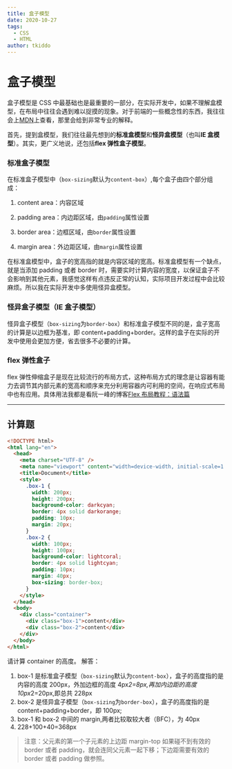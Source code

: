 ```yaml
---
title: 盒子模型
date: 2020-10-27
tags:
  - CSS
  - HTML
author: tkiddo
---
```


# 盒子模型

盒子模型是 CSS 中最基础也是最重要的一部分，在实际开发中，如果不理解盒模型，在布局中往往会遇到难以捉摸的现象。对于前端的一些概念性的东西，我往往会上[MDN](https://developer.mozilla.org/zh-CN/)上查看，那里会给到非常专业的解释。

首先，提到盒模型，我们往往最先想到的**标准盒模型**和**怪异盒模型**（也叫**IE 盒模型**）。其实，更广义地说，还包括**flex 弹性盒子模型**。

### 标准盒子模型

在标准盒子模型中（`box-sizing`默认为`content-box`）,每个盒子由四个部分组成：

1. content area：内容区域

2. padding area：内边距区域，由`padding`属性设置

3. border area：边框区域，由`border`属性设置

4. margin area：外边距区域，由`margin`属性设置

在标准盒模型中，盒子的宽高指的就是内容区域的宽高。标准盒模型有一个缺点，就是当添加 padding 或者 border 时，需要实时计算内容的宽度，以保证盒子不会影响到其他元素，我感觉这样有点违反正常的认知，实际项目开发过程中会比较麻烦。所以我在实际开发中多使用怪异盒模型。

### 怪异盒子模型（IE 盒子模型）

怪异盒子模型（`box-sizing`为`border-box`）和标准盒子模型不同的是，盒子宽高的计算是以边框为基准，即 content+padding+border。这样的盒子在实际的开发中使用会更加方便，省去很多不必要的计算。

### flex 弹性盒子

flex 弹性伸缩盒子是现在比较流行的布局方式，这种布局方式的理念是让容器有能力去调节其内部元素的宽高和顺序来充分利用容器内可利用的空间，在响应式布局中也有应用。具体用法我都是看阮一峰的博客[Flex 布局教程：语法篇](http://www.ruanyifeng.com/blog/2015/07/flex-grammar.html)

---

## 计算题

```html
<!DOCTYPE html>
<html lang="en">
  <head>
    <meta charset="UTF-8" />
    <meta name="viewport" content="width=device-width, initial-scale=1.0" />
    <title>Document</title>
    <style>
      .box-1 {
        width: 200px;
        height: 200px;
        background-color: darkcyan;
        border: 4px solid darkorange;
        padding: 10px;
        margin: 20px;
      }
      .box-2 {
        width: 100px;
        height: 100px;
        background-color: lightcoral;
        border: 4px solid lightcyan;
        padding: 10px;
        margin: 40px;
        box-sizing: border-box;
      }
    </style>
  </head>
  <body>
    <div class="container">
      <div class="box-1">content</div>
      <div class="box-2">content</div>
    </div>
  </body>
</html>
```

请计算 container 的高度。
解答：

1. box-1 是标准盒子模型（`box-sizing`默认为`content-box`），盒子的高度指的是内容的高度 200px，外加边框的高度 4px*2=8px,再加内边距的高度 10px*2=20px,即总共 228px
2. box-2 是怪异盒子模型（`box-sizing`为`border-box`），盒子的高度指的是 content+padding+border，即 100px;
3. box-1 和 box-2 中间的 margin,两者比较取较大者（BFC），为 40px
4. 228+100+40=368px

> 注意：父元素的第一个子元素的上边距 margin-top 如果碰不到有效的 border 或者 padding，就会连同父元素一起下移；下边距需要有效的 border 或者 padding 做参照。

